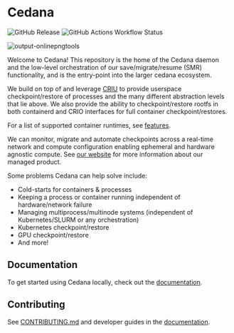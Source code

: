 # Cedana

![GitHub Release](https://img.shields.io/github/v/release/cedana/cedana) ![GitHub Actions Workflow Status](https://img.shields.io/github/actions/workflow/status/cedana/cedana/release.yml?branch=main)

![output-onlinepngtools](https://github.com/user-attachments/assets/8f7930c0-8cef-451f-bb96-a30625dc690b)

Welcome to Cedana! This repository is the home of the Cedana daemon and the low-level orchestration of our save/migrate/resume (SMR) functionality, and is the entry-point into the larger cedana ecosystem.

We build on top of and leverage [CRIU](https://github.com/checkpoint-restore/criu) to provide userspace checkpoint/restore of processes and the many different abstraction levels that lie above. We also provide the ability to checkpoint/restore rootfs in both containerd and CRIO interfaces for full container checkpoint/restores.

For a list of supported container runtimes, see [features](https://docs.cedana.ai/daemon/get-started/features).

We can monitor, migrate and automate checkpoints across a real-time network and compute configuration enabling ephemeral and hardware agnostic compute. See [our website](https://cedana.ai) for more information about our managed product.

Some problems Cedana can help solve include:

- Cold-starts for containers & processes
- Keeping a process or container running independent of hardware/network failure
- Managing multiprocess/multinode systems (independent of Kubernetes/SLURM or any orchestration)
- Kubernetes checkpoint/restore
- GPU checkpoint/restore
- And more!

## Documentation

To get started using Cedana locally, check out the [documentation](https://docs.cedana.ai/daemon).

## Contributing

See [CONTRIBUTING.md](CONTRIBUTING.md) and developer guides in the [documentation](https://docs.cedana.ai/daemon).
